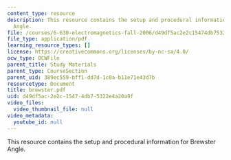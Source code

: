 ```yaml
---
content_type: resource
description: This resource contains the setup and procedural information for Brewster
  Angle.
file: /courses/6-630-electromagnetics-fall-2006/d49df5ac2e2c15474db75322e4a20a9f_brewster.pdf
file_type: application/pdf
learning_resource_types: []
license: https://creativecommons.org/licenses/by-nc-sa/4.0/
ocw_type: OCWFile
parent_title: Study Materials
parent_type: CourseSection
parent_uid: 389ec559-bff1-dd7d-1c0a-b11e71e43d7b
resourcetype: Document
title: brewster.pdf
uid: d49df5ac-2e2c-1547-4db7-5322e4a20a9f
video_files:
  video_thumbnail_file: null
video_metadata:
  youtube_id: null
---
```

This resource contains the setup and procedural information for Brewster Angle.
